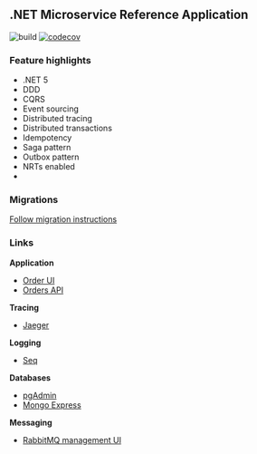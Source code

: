 ## .NET Microservice Reference Application 

![build](https://github.com/jbw/TooBigToFailBurgerShop/workflows/Build/badge.svg?branch=main)
[![codecov](https://codecov.io/gh/jbw/TooBigToFailBurgerShop/branch/develop/graph/badge.svg?token=4FB88IONQC)](https://codecov.io/gh/jbw/TooBigToFailBurgerShop)

### Feature highlights
* .NET 5
* DDD
* CQRS
* Event sourcing
* Distributed tracing
* Distributed transactions
* Idempotency
* Saga pattern
* Outbox pattern
* NRTs enabled
* 
### Migrations

[Follow migration instructions](src/services/Ordering/Migrations/)

### Links

**Application**
* [Order UI](https://localhost:16968/)
* [Orders API](http://localhost:16969/swagger/index.html)

**Tracing**
* [Jaeger](http://localhost:16686/)

**Logging**
* [Seq](http://localhost:8033)

**Databases**
* [pgAdmin](http://localhost:6541)
* [Mongo Express](http://localhost:8081)
  
**Messaging**
* [RabbitMQ management UI](http://localhost:15672)
